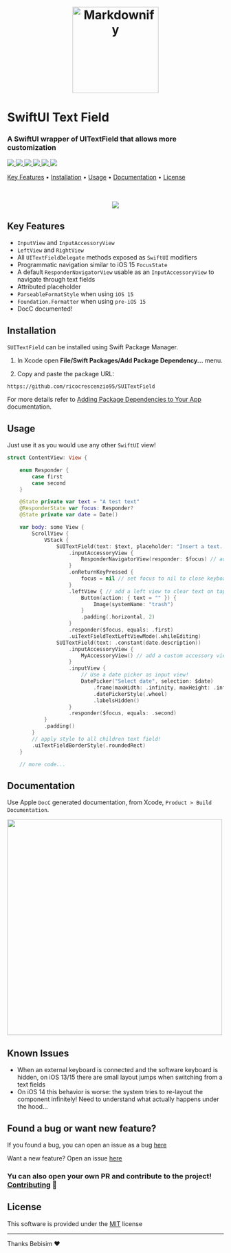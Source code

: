 <h1 align="center">
  <br>
<img src="./Sources/SwiftUITextField/SwiftUITextField.docc/Resources/logo.png" alt="Markdownify" width="200">
</h1>

# SwiftUI Text Field

### A SwiftUI wrapper of UITextField that allows more customization

<p>
  <a href="https://app.bitrise.io/app/e9993c1a127d5a26#">
    <img src="https://app.bitrise.io/app/e9993c1a127d5a26/status.svg?token=WZGzlJfxkVPPq7MernCdVg&branch=master">
  </a>
  <a href="https://github.com/ricocrescenzio95/SUITextField/releases">
    <img src="https://img.shields.io/github/v/release/ricocrescenzio95/SUITextField?include_prereleases&label=Swift%20Package%20Manager">
  </a>
  <a href="https://swiftpackageindex.com/ricocrescenzio95/SUITextField">
    <img src="https://img.shields.io/endpoint?url=https%3A%2F%2Fswiftpackageindex.com%2Fapi%2Fpackages%2Fricocrescenzio95%2FSUITextField%2Fbadge%3Ftype%3Dswift-versions">
  </a>
  <a href="https://swiftpackageindex.com/ricocrescenzio95/SUITextField">
    <img src="https://img.shields.io/endpoint?url=https%3A%2F%2Fswiftpackageindex.com%2Fapi%2Fpackages%2Fricocrescenzio95%2FSUITextField%2Fbadge%3Ftype%3Dplatforms">
  </a>
  <a href="https://saythanks.io/to/rico.crescenzio">
    <img src="https://img.shields.io/badge/SayThanks.io-%E2%98%BC-1EAEDB.svg">
  </a>
  <a href="https://www.paypal.com/donate/?hosted_button_id=RWDBC8TS5CNVA">
    <img src="https://img.shields.io/badge/$-donate-ff69b4.svg?maxAge=2592000&amp;style=flat">
  </a>
</p>

<p>
  <a href="#key-features">Key Features</a> •
  <a href="#installation">Installation</a> •
  <a href="#usage">Usage</a> •
  <a href="#documentation">Documentation</a> •
  <a href="#license">License</a>
  <br><br><br>
</p>

<p align="center">
  <img src="readme-res/main-example.gif">
 </p>

## Key Features

* `InputView` and `InputAccessoryView`
* `LeftView` and `RightView`
* All `UITextFieldDelegate` methods exposed as `SwiftUI` modifiers
* Programmatic navigation similar to iOS 15 `FocusState`
* A default `ResponderNavigatorView` usable as an `InputAccessoryView` to navigate through text fields
* Attributed placeholder
* `ParseableFormatStyle` when using `iOS 15`
* `Foundation.Formatter` when using `pre-iOS 15`
* DocC documented!

## Installation

`SUITextField` can be installed using Swift Package Manager.

1. In Xcode open **File/Swift Packages/Add Package Dependency...** menu.

2. Copy and paste the package URL:

```
https://github.com/ricocrescenzio95/SUITextField
```

For more details refer to [Adding Package Dependencies to Your App](https://developer.apple.com/documentation/xcode/adding_package_dependencies_to_your_app) documentation.

## Usage

Just use it as you would use any other `SwiftUI` view!

```swift
struct ContentView: View {

    enum Responder {
        case first
        case second
    }

    @State private var text = "A test text"
    @ResponderState var focus: Responder?
    @State private var date = Date()

    var body: some View {
        ScrollView {
            VStack {
                SUITextField(text: $text, placeholder: "Insert a text...")
                    .inputAccessoryView {
                        ResponderNavigatorView(responder: $focus) // add default ResponderNavigatorView as input accessory view
                    }
                    .onReturnKeyPressed {
                        focus = nil // set focus to nil to close keyboard on return key tap
                    }
                    .leftView { // add a left view to clear text on tap
                        Button(action: { text = "" }) {
                            Image(systemName: "trash")
                        }
                        .padding(.horizontal, 2)
                    }
                    .responder($focus, equals: .first)
                    .uiTextFieldTextLeftViewMode(.whileEditing)
                SUITextField(text: .constant(date.description))
                    .inputAccessoryView {
                        MyAccessoryView() // add a custom accessory view 
                    }
                    .inputView {
                        // Use a date picker as input view!
                        DatePicker("Select date", selection: $date)
                            .frame(maxWidth: .infinity, maxHeight: .infinity)
                            .datePickerStyle(.wheel)
                            .labelsHidden()
                    }
                    .responder($focus, equals: .second)
            }
            .padding()
        }
        // apply style to all children text field!
        .uiTextFieldBorderStyle(.roundedRect)
    }

    // more code...
```

## Documentation

Use Apple `DocC` generated documentation, from Xcode, `Product > Build Documentation`.

<img src="readme-res/docc.png" width="500"/>

## Known Issues

- When an external keyboard is connected and the software keyboard is hidden, 
on iOS 13/15 there are small layout jumps when switching from a text fields
- On iOS 14 this behavior is worse: the system tries to re-layout the component infinitely! Need to understand what actually happens under the hood...

## Found a bug or want new feature?

If you found a bug, you can open an issue as a bug [here](https://github.com/ricocrescenzio95/SUITextField/issues/new?assignees=ricocrescenzio95&labels=bug&template=bug_report.md&title=%5BBUG%5D)

Want a new feature? Open an issue [here](https://github.com/ricocrescenzio95/SUITextField/issues/new?assignees=ricocrescenzio95&labels=enhancement&template=feature_request.md&title=%5BNEW%5D)

### Yu can also open your own PR and contribute to the project! [Contributing](CONTRIBUTING.md) 🤝

## License

This software is provided under the [MIT](LICENSE.md) license

---

Thanks Bebisim ❤️ 
